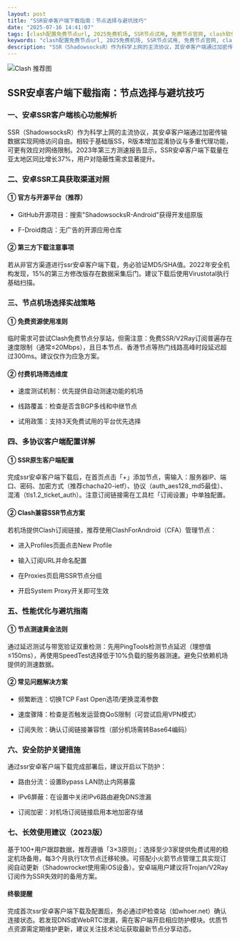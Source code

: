 ```yaml
---
layout: post
title: "SSR安卓客户端下载指南：节点选择与避坑技巧"
date: "2025-07-16 14:41:07"
tags: [clash配置免费节点url, 2025免费机场, SSR节点试用, 免费节点官网, clash软件使用教程]
keywords: "clash配置免费节点url, 2025免费机场, SSR节点试用, 免费节点官网, clash软件使用教程"
description: "SSR（ShadowsocksR）作为科学上网的主流协议，其安卓客户端通过加密传输数据实现网络访问自由。相较于基础版SS，R版本增加混淆协议与多重代理功能，可更有效应对网络限制。2023年第三方测速报告显示，SSR安卓客户端下载量在亚太地区同比增长37%，用户对隐蔽性需求显著提升。"
---
```


![Clash 推荐图](https://clashjd.github.io/assets/img/节点订阅推荐.png)

## SSR安卓客户端下载指南：节点选择与避坑技巧

### 一、安卓SSR客户端核心功能解析

SSR（ShadowsocksR）作为科学上网的主流协议，其安卓客户端通过加密传输数据实现网络访问自由。相较于基础版SS，R版本增加混淆协议与多重代理功能，可更有效应对网络限制。2023年第三方测速报告显示，SSR安卓客户端下载量在亚太地区同比增长37%，用户对隐蔽性需求显著提升。

### 二、安卓SSR工具获取渠道对照

#### ① 官方与开源平台（推荐）

- GitHub开源项目：搜索"ShadowsocksR-Android"获得开发组原版

- F-Droid商店：无广告的开源应用仓库

#### ② 第三方下载注意事项

若从非官方渠道进行ssr安卓客户端下载，务必验证MD5/SHA值。2022年安全机构发现，15%的第三方修改版存在数据采集后门。建议下载后使用Virustotal执行基础扫描。

### 三、节点机场选择实战策略

#### ① 免费资源使用准则

临时需求可尝试Clash免费节点分享站，但需注意：免费SSR/V2Ray订阅普遍存在速度限制（通常≤20Mbps），且日本节点、香港节点等热门线路高峰时段延迟超过300ms。建议仅作为应急方案。

#### ② 付费机场筛选维度

- 速度测试机制：优先提供自动测速功能的机场

- 线路覆盖：检查是否含BGP多线和中继节点

- 试用政策：支持3天免费试用的平台优先选择

### 四、多协议客户端配置详解

#### ① SSR原生客户端配置

完成ssr安卓客户端下载后，在首页点击「+」添加节点，需输入：服务器IP、端口、密码、加密方式（推荐chacha20-ietf）、协议（auth_aes128_md5最佳）、混淆（tls1.2_ticket_auth）。注意订阅链接需在工具栏「订阅设置」中单独配置。

#### ② Clash兼容SSR节点方案

若机场提供Clash订阅链接，推荐使用ClashForAndroid（CFA）管理节点：

- 进入Profiles页面点击New Profile

- 输入订阅URL并命名配置

- 在Proxies页启用SSR节点分组

- 开启System Proxy开关即可生效

### 五、性能优化与避坑指南

#### ① 节点测速黄金法则

通过延迟测试与带宽验证双重检测：先用PingTools检测节点延迟（理想值≤150ms），再使用SpeedTest选择低于10%负载的服务器测速。避免只依赖机场提供的测速数据。

#### ② 常见问题解决方案

- 频繁断连：切换TCP Fast Open选项/更换混淆参数

- 速度骤降：检查是否触发运营商QoS限制（可尝试启用VPN模式）

- 订阅失败：确认订阅链接兼容性（部分机场需转Base64编码）

### 六、安全防护关键措施

通过ssr安卓客户端下载完成部署后，建议开启以下防护：

- 路由分流：设置Bypass LAN防止内网暴露

- IPv6屏蔽：在设置中关闭IPv6路由避免DNS泄漏

- 订阅加密：对机场订阅链接启用本地加密存储

### 七、长效使用建议（2023版）

基于100+用户跟踪数据，推荐遵循「3×3原则」：选择至少3家提供免费试用的稳定机场备用，每3个月执行1次节点迁移轮换。可搭配小火箭节点管理工具实现订阅自动更新（Shadowrocket使用需iOS设备）。安卓端用户建议将Trojan/V2Ray订阅作为SSR失效时的备用方案。

#### 终极提醒

完成首次ssr安卓客户端下载及配置后，务必通过IP检查站（如whoer.net）确认连接状态。若发现DNS或WebRTC泄漏，需在客户端开启相应防护模块。优质节点资源需定期维护更新，建议关注技术论坛获取最新节点分享动态。